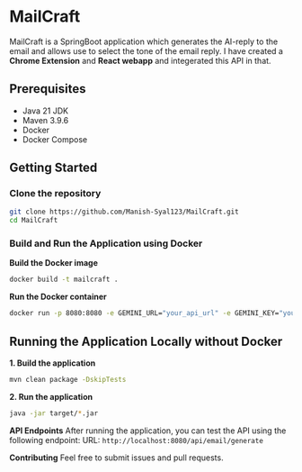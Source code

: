 # MailCraft

MailCraft is a SpringBoot application which generates the AI-reply to the email and allows use to select the tone of the email reply. I have created a **Chrome Extension** and **React webapp** and integerated this API in that.

## Prerequisites

- Java 21 JDK
- Maven 3.9.6
- Docker
- Docker Compose

## Getting Started

### Clone the repository

```sh
git clone https://github.com/Manish-Syal123/MailCraft.git
cd MailCraft
```

### Build and Run the Application using Docker
**Build the Docker image**

```sh
docker build -t mailcraft .
```

**Run the Docker container**

```sh
docker run -p 8080:8080 -e GEMINI_URL="your_api_url" -e GEMINI_KEY="your_api_key" mailcraft
```

## Running the Application Locally without Docker
**1. Build the application**

```sh
mvn clean package -DskipTests
```

**2. Run the application**
```sh
java -jar target/*.jar
```

**API Endpoints**
After running the application, you can test the API using the following endpoint:
URL: ```http://localhost:8080/api/email/generate```

**Contributing**
Feel free to submit issues and pull requests.
